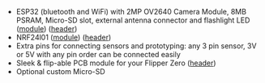 - ESP32 (bluetooth and WiFi) with 2MP OV2640 Camera Module, 8MB PSRAM, Micro-SD slot, external antenna connector and flashlight LED ([module](https://s.click.aliexpress.com/e/_DFxVVW1)) ([header](https://s.click.aliexpress.com/e/_Dk9M0Xn))
- NRF24l01 ([module](https://s.click.aliexpress.com/e/_DloIIUp)) ([header](https://s.click.aliexpress.com/e/_DkACOdT))
- Extra pins for connecting sensors and prototyping: any 3 pin sensor, 3V or 5V with any pin order can be connected easily
- Sleek & flip-able PCB module for your Flipper Zero ([header](https://s.click.aliexpress.com/e/_DFE1zRb))
- Optional custom Micro-SD